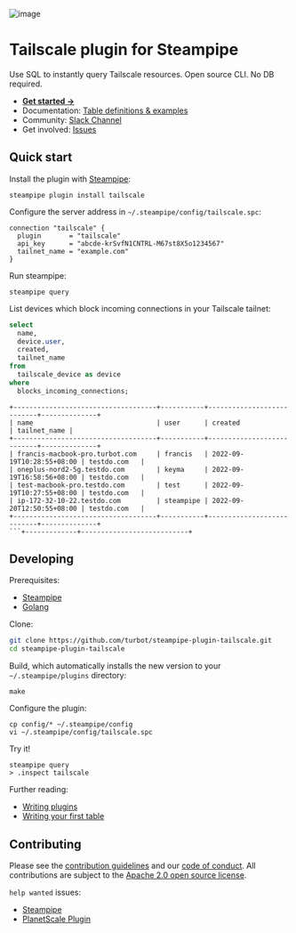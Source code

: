 ![image](https://hub.steampipe.io/images/plugins/turbot/tailscale-social-graphic.png)

# Tailscale plugin for Steampipe

Use SQL to instantly query Tailscale resources. Open source CLI. No DB required.

- **[Get started →](https://hub.steampipe.io/plugins/turbot/tailscale)**
- Documentation: [Table definitions & examples](https://hub.steampipe.io/plugins/turbot/tailscale/tables)
- Community: [Slack Channel](https://steampipe.io/community/join)
- Get involved: [Issues](https://github.com/turbot/steampipe-plugin-tailscale/issues)

## Quick start

Install the plugin with [Steampipe](https://steampipe.io):

```shell
steampipe plugin install tailscale
```

Configure the server address in `~/.steampipe/config/tailscale.spc`:

```hcl
connection "tailscale" {
  plugin       = "tailscale"
  api_key      = "abcde-krSvfN1CNTRL-M67st8X5o1234567"
  tailnet_name = "example.com"
}
```

Run steampipe:

```shell
steampipe query
```

List devices which block incoming connections in your Tailscale tailnet:

```sql
select
  name,
  device.user,
  created,
  tailnet_name
from
  tailscale_device as device
where
  blocks_incoming_connections;
```

```
+------------------------------------+-----------+---------------------------+--------------+
| name                               | user      | created                   | tailnet_name |
+------------------------------------+-----------+---------------------------+--------------+
| francis-macbook-pro.turbot.com     | francis   | 2022-09-19T10:28:55+08:00 | testdo.com   |
| oneplus-nord2-5g.testdo.com        | keyma     | 2022-09-19T16:58:56+08:00 | testdo.com   |
| test-macbook-pro.testdo.com        | test      | 2022-09-19T10:27:55+08:00 | testdo.com   |
| ip-172-32-10-22.testdo.com         | steampipe | 2022-09-20T12:50:55+08:00 | testdo.com   |
+------------------------------------+-----------+---------------------------+--------------+
```+-------------+---------------------------+
```

## Developing

Prerequisites:

- [Steampipe](https://steampipe.io/downloads)
- [Golang](https://golang.org/doc/install)

Clone:

```sh
git clone https://github.com/turbot/steampipe-plugin-tailscale.git
cd steampipe-plugin-tailscale
```

Build, which automatically installs the new version to your `~/.steampipe/plugins` directory:

```
make
```

Configure the plugin:

```
cp config/* ~/.steampipe/config
vi ~/.steampipe/config/tailscale.spc
```

Try it!

```
steampipe query
> .inspect tailscale
```

Further reading:

- [Writing plugins](https://steampipe.io/docs/develop/writing-plugins)
- [Writing your first table](https://steampipe.io/docs/develop/writing-your-first-table)

## Contributing

Please see the [contribution guidelines](https://github.com/turbot/steampipe/blob/main/CONTRIBUTING.md) and our [code of conduct](https://github.com/turbot/steampipe/blob/main/CODE_OF_CONDUCT.md). All contributions are subject to the [Apache 2.0 open source license](https://github.com/turbot/steampipe-plugin-tailscale/blob/main/LICENSE).

`help wanted` issues:

- [Steampipe](https://github.com/turbot/steampipe/labels/help%20wanted)
- [PlanetScale Plugin](https://github.com/turbot/steampipe-plugin-tailscale/labels/help%20wanted)
